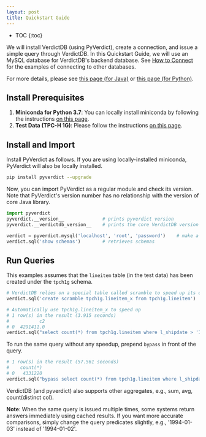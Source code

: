 ```yaml
---
layout: post
title: Quickstart Guide
---
```


* TOC
{:toc}


We will install VerdictDB (using PyVerdict), create a connection, and issue a simple query through VerdictDB. In this Quickstart Guide, we will use an MySQL database for VerdictDB's backend database. See [How to Connect](https://docs.verdictdb.org/reference/connection/) for the examples of connecting to other databases.

For more details, please see [this page (for Java)](https://docs.verdictdb.org/getting_started/quickstart/)
or [this page (for Python)](https://docs.verdictdb.org/getting_started/quickstart_python/).


## Install Prerequisites

1. **Miniconda for Python 3.7**: You can locally install miniconda by following the instructions [on this page](https://conda.io/docs/user-guide/install/index.html).
1. **Test Data (TPC-H 1G)**: Please follow the instructions [on this page](https://docs.verdictdb.org/tutorial/tpch/).


## Install and Import

Install PyVerdict as follows. If you are using locally-installed miniconda, PyVerdict will also be locally installed.

```bash
pip install pyverdict --upgrade
```

Now, you can import PyVerdict as a regular module and check its version. Note that PyVerdict's version number has no relationship with the version of core Java library.

```python
import pyverdict
pyverdict.__version__              # prints pyverdict version
pyverdict.__verdictdb_version__    # prints the core VerdictDB version

verdict = pyverdict.mysql('localhost', 'root', 'password')    # make a connection
verdict.sql('show schemas')        # retrieves schemas
```


## Run Queries

This examples assumes that the `lineitem` table (in the test data) has been created under the `tpch1g` schema.

```python
# VerdictDB relies on a special table called scramble to speed up its queries.
verdict.sql('create scramble tpch1g.lineitem_x from tpch1g.lineitem')

# Automatically use tpch1g.lineitem_x to speed up
# 1 row(s) in the result (3.915 seconds)
#           c2
# 0  4291411.0
verdict.sql("select count(*) from tpch1g.lineitem where l_shipdate > '1994-01-02'")
```

To run the same query without any speedup, prepend `bypass` in front of the query.
```python
# 1 row(s) in the result (57.561 seconds)
#    count(*)
# 0   4331220
verdict.sql("bypass select count(*) from tpch1g.lineitem where l_shipdate > '1994-01-02'")
```

VerdictDB (and pyverdict) also supports other aggregates, e.g., sum, avg, count(distinct col).

**Note**: When the same query is issued multiple times, some systems return answers immediately using cached results.
If you want more accurate comparisons, simply change the query predicates slightly, e.g., '1994-01-03' instead of '1994-01-02'.


<!---
## Install

Create a [Maven](https://maven.apache.org/) project and
place the following dependency in the `<dependencies>` of your pom.xml.
```pom
<dependency>
    <groupId>org.verdictdb</groupId>
    <artifactId>verdictdb-core</artifactId>
    <version>0.5.4</version>
</dependency>
```

To use MySQL, add the following entry as well:
```pom
<dependency>
    <groupId>mysql</groupId>
    <artifactId>mysql-connector-java</artifactId>
    <version>5.1.46</version>
</dependency>
```


## Insert Data

We will first generate small data to play with.

```java
// Suppose username is root and password is rootpassword.
Connection mysqlConn = DriverManager.getConnection("jdbc:mysql://localhost", "root", "rootpassword");
Statement stmt = mysqlConn.createStatement();
stmt.execute("create schema myschema");
stmt.execute("create table myschema.sales (" +
             "  product   varchar(100)," +
             "  price     double)");

// insert 1000 rows
List<String> productList = Arrays.asList("milk", "egg", "juice");
for (int i = 0; i < 1000; i++) {
  int randInt = ThreadLocalRandom.current().nextInt(0, 3);
  String product = productList.get(randInt);
  double price = (randInt+2) * 10 + ThreadLocalRandom.current().nextInt(0, 10);
  stmt.execute(String.format(
      "INSERT INTO myschema.sales (product, price) VALUES('%s', %.0f)",
      product, price));
}
```



## Test VerdictDB

Create a JDBC connection to VerdictDB.

```java
Connection verdict = DriverManager.getConnection("jdbc:verdict:mysql://localhost", "root", "rootpassword");
Statement vstmt = verdict.createStatement();
```

Create a special table called a "scramble", which is the replica of the original table with extra information VerdictDB uses for speeding up query processing.

```java
vstmt.execute("create scramble myschema.sales_scrambled from myschema.sales");
```

Run just a regular query to the original table.

```java
ResultSet rs = vstmt.executeQuery(
    "select product, avg(price) "+
    "from myschema.sales_scrambled " +
    "group by product " +
    "order by product");
```

Internally, VerdictDB rewrites the above query to use the scramble. It is equivalent to explicitly specifying the scramble in the from clause of the above query.


## Complete Example Java File


```java
import java.sql.*;
import java.util.ArrayList;
import java.util.Arrays;
import java.util.List;
import java.util.concurrent.ThreadLocalRandom;

public class FirstVerdictDBExample {


  public static void main(String args[]) throws SQLException {
    // Suppose username is root and password is rootpassword.
    Connection mysqlConn = DriverManager.getConnection("jdbc:mysql://localhost", "root", "rootpassword");
    Statement stmt = mysqlConn.createStatement();
    stmt.execute("create schema myschema");
    stmt.execute("create table myschema.sales (" +
                 "  product   varchar(100)," +
                 "  price     double)");

    // insert 1000 rows
    List<String> productList = Arrays.asList("milk", "egg", "juice");
    for (int i = 0; i < 1000; i++) {
      int randInt = ThreadLocalRandom.current().nextInt(0, 3)
      String product = productList.get(randInt);
      double price = (randInt+2) * 10 + ThreadLocalRandom.current().nextInt(0, 10);
      stmt.execute(String.format(
          "INSERT INTO myschema.sales (product, price) VALUES('%s', %.0f)",
          product, price));
    }

    Connection verdict = DriverManager.getConnection("jdbc:verdict:mysql://localhost", "root", "rootpassword");
    Statement vstmt = verdict.createStatement();

    // Use CREATE SCRAMBLE syntax to create scrambled tables.
    vstmt.execute("create scramble myschema.sales_scrambled from myschema.sales");

    ResultSet rs = vstmt.executeQuery(
        "select product, avg(price) "+
        "from myschema.sales_scrambled " +
        "group by product " +
        "order by product");

    // Do something after getting the results.
  }
}
```
-->
